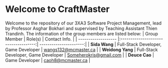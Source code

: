 # Welcome to CraftMaster
Welcome to the repository of our 3XA3 Software Project Management, lead by Professor Asghar Bokhari and supervised by Teaching Assistant Thien Trandinh. 
The information of the group members are listed below:
| Group Member        | Role(s)                              | Contact Info.          |
| ------------------- |:------------------------------------:| ----------------------:|
| **Sida Wang**       | Full-Stack Developer, Game Developer | wangs132@mcmaster.ca   |
| **Weidong Yang**    | Full-Stack Developer, Game Developer | Someherokris@gmail.com |
| **Deuce Cao**       | Game Developer                       | caoh8@mcmaster.ca      |
